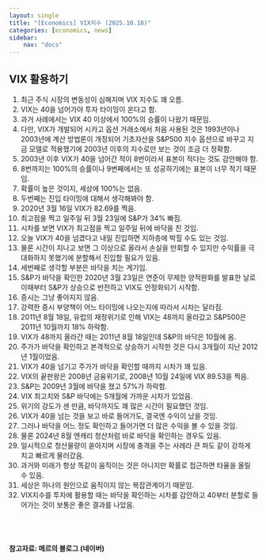 ```yaml
---
layout: single
title: "[Economics] VIX지수 (2025.10.18)"
categories: [economics, news]
sidebar:
    nav: "docs"
---
```


## VIX 활용하기
1. 최근 주식 시장의 변동성이 심해지며 VIX 지수도 꽤 오름.
1. VIX는 40을 넘어가야 투자 타이밍이 온다고 함.
1. 과거 사례에서는 VIX 40 이상에서 100%의 승률이 나왔기 때문임.
1. 다만, VIX가 개발되어 시카고 옵션 거래소에서 처음 사용된 것은 1993년이나 2003년에 계산 방법론이 개정되어 기초자산을 S&P500 지수 옵션으로 바꾸고 지금 모델로 적용했기에 2003년 이후의 지수로만 보는 것이 조금 더 정확함.
1. 2003년 이후 VIX가 40을 넘어간 적이 8번이라서 표본이 적다는 것도 감안해야 함.
1. 8번까지는 100%의 승률이나 9번째에서는 또 성공하기에는 표본이 너무 적기 때문임.
1. 확률이 높은 것이지, 세상에 100%는 없음.
1. 두번째는 진입 타이밍에 대해서 생각해봐야 함.
1. 2020년 3월 16일 VIX가 82.69를 찍음.
1. 최고점을 찍고 일주일 뒤 3월 23일에 S&P가 34% 빠짐.
1. 시차를 보면 VIX가 최고점을 찍고 일주일 뒤에 바닥을 친 것임.
1. 오늘 VIX가 40을 넘겼다고 내일 진입하면 지하층에 박힐 수도 있는 것임.
1. 물론 시간이 지나고 보면 그 이상으로 올라서 손실을 만회할 수 있지만 수익률을 극대화하지 못했기에 분할해서 진입할 필요가 있음.
1. 세번째로 생각할 부분은 바닥을 치는 계기임.
1. S&P가 바닥을 확인한 2020년 3월 23일은 연준이 무제한 양적완화를 발표한 날로 이때부터 S&P가 상승으로 반전하고 VIX도 안정화되기 시작함.
1. 증시는 그냥 좋아지지 않음.
1. 강력한 증시 부양책이 어느 타이밍에 나오는지에 따라서 시차는 달라짐.
1. 2011년 8월 18일, 유럽의 재정위기로 인해 VIX는 48까지 올라갔고 S&P500은 2011년 10월까지 18% 하락함.
1. VIX가 48까지 올라간 때는 2011년 8월 18일인데 S&P의 바닥은 10월에 옴.
1. 주가가 바닥을 확인하고 본격적으로 상승하기 시작한 것은 다시 3개월이 지난 2012년 1월이었음.
1. VIX가 40을 넘기고 주가가 바닥을 확인할 때까지 시차가 꽤 있음.
1. VIX의 끝판왕은 2008년 금융위기로, 2008년 10월 24일에 VIX 89.53을 찍음.
1. S&P는 2009년 3월에 바닥을 쳤고 57%가 하락함.
1. VIX 최고치와 S&P 바닥에는 5개월에 가까운 시차가 있었음.
1. 위기의 강도가 센 만큼, 바닥까지도 꽤 많은 시간이 필요했던 것임.
1. VIX가 40을 넘는 것을 보고 바로 들어가도, 결국엔 수익이 났을 것임.
1. 그러나 바닥을 어느 정도 확인하고 들어가면 더 많은 수익을 볼 수 있을 것임.
1. 물론 2024년 8월 엔캐리 청산처럼 바로 바닥을 확인하는 경우도 있음.
1. 일시적으로 청산물량이 쏟아지며 시장에 충격을 주는 사례라 큰 파도 같이 강하게 치고 빠르게 물러갔음.
1. 과거와 미래가 항상 똑같이 움직이는 것은 아니지만 확률로 접근하면 타율을 올릴 수 있음.
1. 세상은 하나의 원인으로 움직이지 않는 복잡관계이기 때문임.
1. VIX지수를 투자에 활용할 때는 바닥을 확인하는 시차를 감안하고 40부터 분할로 들어가는 것이 보통은 좋은 결과를 나았음.




<br/>
<br/>

#### 참고자료: 메르의 블로그 (네이버)
